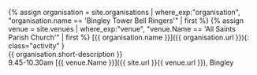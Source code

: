 {% assign organisation = site.organisations 
    | where_exp:"organisation", "organisation.name == 'Bingley Tower Bell Ringers'"
    | first %}
{% assign venue = site.venues 
    | where_exp:"venue", "venue.Name == 'All Saints Parish Church'"
    | first %}
[{{ organisation.name }}]({{ organisation.url }}){: class="activity" }<br>
{{ organisation.short-description }}<br>
9.45-10.30am [{{ venue.Name }}]({{ site.url }}{{ venue.url }}), Bingley